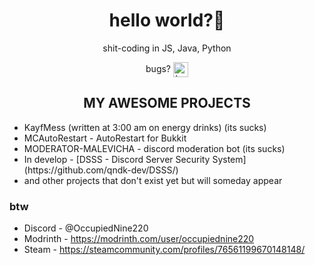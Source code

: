 <h1 align="center">hello world?👋</h1>

<p align="center">shit-coding in JS, Java, Python</p>

<p align="center">
  bugs? <img src="https://cdn.7tv.app/emote/01FGSAH6QR00021TQRJX35NQPA/1x.avif" alt="bug" height="24" style="vertical-align: middle;">
</p>

<h2 align="center">MY AWESOME PROJECTS</h2>

<ul>
  <li>KayfMess (written at 3:00 am on energy drinks) (its sucks)</li>
  <li>MCAutoRestart - AutoRestart for Bukkit</li>
  <li>MODERATOR-MALEVICHA - discord moderation bot (its sucks)</li>
  <li>In develop - [DSSS - Discord Server Security System](https://github.com/qndk-dev/DSSS/)</li>
  <li>and other projects that don't exist yet but will someday appear</li>
</ul>

<h3>btw</h3>

<ul>
  <li>Discord - @OccupiedNine220</li>
  <li>Modrinth - <a href="https://modrinth.com/user/occupiednine220">https://modrinth.com/user/occupiednine220</a></li>
  <li>Steam - <a href="https://steamcommunity.com/profiles/76561199670148148/">https://steamcommunity.com/profiles/76561199670148148/</a></li>
</ul>
